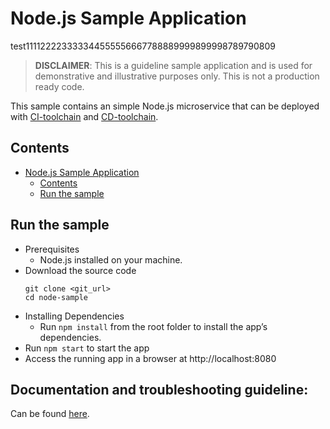# Node.js Sample Application
test111122223333344555556667788889999899998789790809
> **DISCLAIMER**: This is a guideline sample application and is used for demonstrative and illustrative purposes only. This is not a production ready code.

This sample contains an simple Node.js microservice that can be deployed with [CI-toolchain](https://cloud.ibm.com/devops/setup/deploy?repository=https%3A%2F%2Fus-south.git.cloud.ibm.com%2Fopen-toolchain%2Fcompliance-ci-toolchain&env_id=ibm:yp:us-south) and [CD-toolchain](https://cloud.ibm.com/devops/setup/deploy?repository=https%3A%2F%2Fus-south.git.cloud.ibm.com%2Fopen-toolchain%2Fcompliance-cd-toolchain&env_id=ibm:yp:us-south).



## Contents




- [Node.js Sample Application](#nodejs-sample-application)
  - [Contents](#contents)
  - [Run the sample](#run-the-sample)

## Run the sample
- Prerequisites
    - Node.js installed on your machine.
- Download the source code
    ```
    git clone <git_url>
    cd node-sample
    ```
- Installing Dependencies
    - Run `npm install` from the root folder to install the app’s dependencies.
- Run `npm start` to start the app
- Access the running app in a browser at http://localhost:8080

## Documentation and troubleshooting guideline:

Can be found [here](https://cloud.ibm.com/docs/ContinuousDelivery?topic=ContinuousDelivery-troubleshoot-devsecops).
